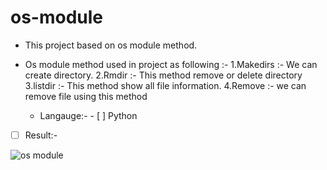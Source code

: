  # os-module
 
- This project based on os module method.
- Os module method used in project as following :-
      1.Makedirs :- We can create directory. 
      2.Rmdir :- This method remove or delete directory
      3.listdir :- This method show all file information. 
      4.Remove :- we can remove file using this method
  
  
  - Langauge:- 
            - [ ] Python  



- [ ] Result:- 

![os module](https://user-images.githubusercontent.com/113135493/191477439-0d8a3368-6406-4f64-a404-11fe82a49465.png)
